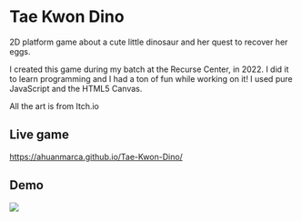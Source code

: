 # Tae Kwon Dino

2D platform game about a cute little dinosaur and her quest to recover her eggs.

I created this game during my batch at the Recurse Center, in 2022. I did it to learn programming and I had a ton of fun while working on it! I used pure JavaScript and the HTML5 Canvas.

All the art is from Itch.io

## Live game

https://ahuanmarca.github.io/Tae-Kwon-Dino/  

## Demo

![](./docs/demo.gif)
